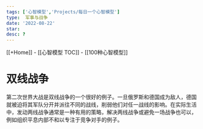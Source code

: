 ```yaml
---
tags: ['心智模型','Projects/每日一个心智模型']
type:  军事与战争
date: '2022-08-22'
star:
desc: ?
---
```

[[+Home]] - [[心智模型 TOC]] - [[100种心智模型]]


# 双线战争

第二次世界大战是双线战争的一个很好的例子。一旦俄罗斯和德国成为敌人，德国就被迫将其军队分开并派往不同的战线，削弱他们对任一战线的影响。在实际生活中，发动两线战争通常是一种有用的策略，解决两线战争或避免一场战争也可以，例如组织平息内部不和以专注于竞争对手的例子。